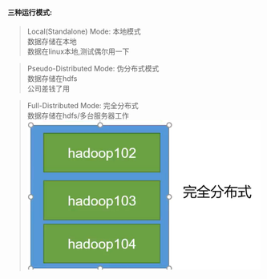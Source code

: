 #### 三种运行模式:

> Local(Standalone) Mode: 本地模式  
数据存储在本地  
> 数据在linux本地,测试偶尔用一下

> Pseudo-Distributed Mode: 伪分布式模式  
数据存储在hdfs  
> 公司差钱了用

> Full-Distributed Mode: 完全分布式  
> 数据存储在hdfs/多台服务器工作
![](images/img_7.png)